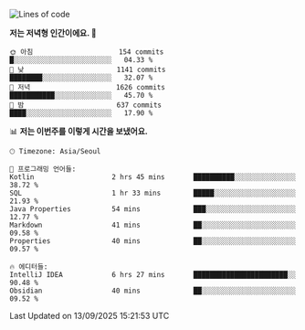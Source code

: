   <!--START_SECTION:waka-->
![Lines of code](https://img.shields.io/badge/%EC%A0%80%EB%8A%94%20%EC%97%AC%ED%83%9C%EA%B9%8C%EC%A7%80%20-1.9%20million%20%EC%A4%84%EC%9D%98%20%EC%BD%94%EB%93%9C%EB%A5%BC%20%EC%9E%91%EC%84%B1%ED%96%88%EC%96%B4%EC%9A%94.-blue)

**저는 저녁형 인간이에요. 🦉** 

```text
🌞 아침                     154 commits         █░░░░░░░░░░░░░░░░░░░░░░░░   04.33 % 
🌆 낮　                     1141 commits        ████████░░░░░░░░░░░░░░░░░   32.07 % 
🌃 저녁                     1626 commits        ███████████░░░░░░░░░░░░░░   45.70 % 
🌙 밤　                     637 commits         ████░░░░░░░░░░░░░░░░░░░░░   17.90 % 
```


📊 **저는 이번주를 이렇게 시간을 보냈어요.** 

```text
🕑︎ Timezone: Asia/Seoul

💬 프로그래밍 언어들: 
Kotlin                   2 hrs 45 mins       ██████████░░░░░░░░░░░░░░░   38.72 % 
SQL                      1 hr 33 mins        █████░░░░░░░░░░░░░░░░░░░░   21.93 % 
Java Properties          54 mins             ███░░░░░░░░░░░░░░░░░░░░░░   12.77 % 
Markdown                 41 mins             ██░░░░░░░░░░░░░░░░░░░░░░░   09.58 % 
Properties               40 mins             ██░░░░░░░░░░░░░░░░░░░░░░░   09.57 % 

🔥 에디터들: 
IntelliJ IDEA            6 hrs 27 mins       ███████████████████████░░   90.48 % 
Obsidian                 40 mins             ██░░░░░░░░░░░░░░░░░░░░░░░   09.52 % 
```


 Last Updated on 13/09/2025 15:21:53 UTC
<!--END_SECTION:waka-->
